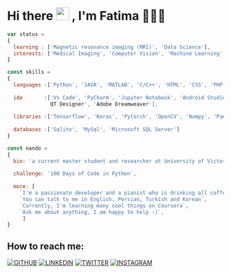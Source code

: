 # Hi there <img src="https://raw.githubusercontent.com/verma-anushka/verma-anushka/master/gifs/wave.gif" width="30px"> , I'm Fatima 🧚🏻‍♀️

```js
var status = 
{ 
  learning : ['Magnetic resonance imaging (MRI)', 'Data Science'],
  interests: ['Medical Imaging', 'Computer Vision', 'Machine Learning', 'Deep Learning']
}

const skills = 
{
  languages :['Python', 'JAVA', 'MATLAB', 'C/C++', 'HTML', 'CSS', 'PHP', 'LATEX'],
  
  ide       :['Vs Code', 'PyCharm', 'Jupyter Notebook', 'Android Studio', 'Intellij Idea', 'MATLAB, 
              QT Designer', 'Adobe Dreamweaver'],
  
  libraries :['Tensorflow', 'Keras', 'Pytorch', 'OpenCV', 'Numpy', 'Pandas', 'Sklearn', 'Seaborn', 'Matplotlib'],
  
  databases :['Sqlite', 'MySql', 'Microsoft SQL Server']
}

const nando = 
{
  bio: 'a current master student and researcher at University of Victoria majoring in Mechanical Engineering.',
  
  challenge: `100 Days of Code in Python`,
  
  more: [
    `I'm a passionate developer and a pianist who is drinking all coffee in Seoul, Korea`,
    `You can talk to me in English, Persian, Turkish and Korean`,
    `Currently, I'm learning many cool things on Coursera`,
    `Ask me about anything, I am happy to help :)`,
     ]
}
```

## How to reach me:

[![GITHUB](https://camo.githubusercontent.com/439d559885a8195d5a91a92f8a72e29767e011b9a15933e26f28a0b551c5706d/68747470733a2f2f696d672e69636f6e73382e636f6d2f627562626c65732f35302f3030303030302f6769746875622e706e67)](https://github.com/PatimaDA)
[![LINKEDIN](https://camo.githubusercontent.com/4710c8417adc9fc1e9fe4b44a7f6b2451d053cdfc0ac97550b67dc268973b14e/68747470733a2f2f696d672e69636f6e73382e636f6d2f627562626c65732f35302f3030303030302f6c696e6b6564696e2e706e67)](https://www.linkedin.com/in/patimada/)
[![TWITTER](https://user-images.githubusercontent.com/90531862/180640187-2867090d-3e78-4126-b6ec-a013785ef27c.png)](https://twitter.com/Patima_DA)
[![INSTAGRAM](https://camo.githubusercontent.com/006011b1867986aeca5e91558cb03943899ae9c38546b79ca803424c0a0f6ee4/68747470733a2f2f696d672e69636f6e73382e636f6d2f627562626c65732f35302f3030303030302f696e7374616772616d2e706e67)](https://www.instagram.com/fatimadhghn/)
